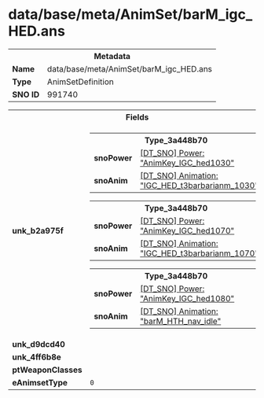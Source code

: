 <h1>data/base/meta/AnimSet/barM_igc_HED.ans</h1><table><tr><th colspan="100%">Metadata</th></tr><tr><td><b>Name</b></td><td>data/base/meta/AnimSet/barM_igc_HED.ans</td></tr><tr><td><b>Type</b></td><td>AnimSetDefinition</td></tr><tr><td><b>SNO ID</b></td><td>991740</td></tr></table>

<table><tr><th colspan="100%">Fields</th></tr><tr><td><b>unk_b2a975f</b></td><td><table><tr><th colspan="100%">Type_3a448b70</th></tr><tr><td><b>snoPower</b></td><td><a href="..\Power\AnimKey_IGC_hed1030.pow">[DT_SNO] Power: "AnimKey_IGC_hed1030"</a></td></tr><tr><td><b>snoAnim</b></td><td><a href="..\Anim\IGC_HED_t3barbarianm_1030.ani">[DT_SNO] Animation: "IGC_HED_t3barbarianm_1030"</a></td></tr></table>


<table><tr><th colspan="100%">Type_3a448b70</th></tr><tr><td><b>snoPower</b></td><td><a href="..\Power\AnimKey_IGC_hed1070.pow">[DT_SNO] Power: "AnimKey_IGC_hed1070"</a></td></tr><tr><td><b>snoAnim</b></td><td><a href="..\Anim\IGC_HED_t3barbarianm_1070.ani">[DT_SNO] Animation: "IGC_HED_t3barbarianm_1070"</a></td></tr></table>


<table><tr><th colspan="100%">Type_3a448b70</th></tr><tr><td><b>snoPower</b></td><td><a href="..\Power\AnimKey_IGC_hed1080.pow">[DT_SNO] Power: "AnimKey_IGC_hed1080"</a></td></tr><tr><td><b>snoAnim</b></td><td><a href="..\Anim\barM_HTH_nav_idle.ani">[DT_SNO] Animation: "barM_HTH_nav_idle"</a></td></tr></table>


</td></tr><tr><td><b>unk_d9dcd40</b></td><td></td></tr><tr><td><b>unk_4ff6b8e</b></td><td></td></tr><tr><td><b>ptWeaponClasses</b></td><td></td></tr><tr><td><b>eAnimsetType</b></td><td><code>0</code></td></tr></table>

